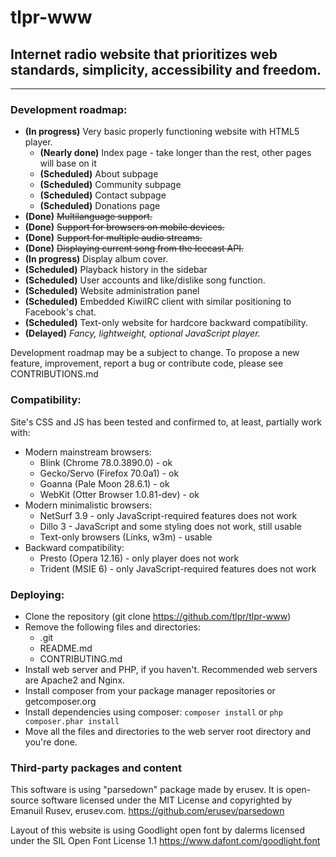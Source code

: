 # tlpr-www
## Internet radio website that prioritizes web standards, simplicity, accessibility and freedom.
---
### Development roadmap:
+ **(In progress)** Very basic properly functioning website with HTML5 player.
	- **(Nearly done)** Index page - take longer than the rest, other pages will base on it
	- **(Scheduled)** About subpage
	- **(Scheduled)** Community subpage
	- **(Scheduled)** Contact subpage
	- **(Scheduled)** Donations page
+ **(Done)** ~~Multilanguage support.~~
+ **(Done)** ~~Support for browsers on mobile devices.~~
+ **(Done)** ~~Support for multiple audio streams.~~
+ **(Done)** ~~Displaying current song from the Icecast API.~~
+ **(In progress)** Display album cover.
+ **(Scheduled)** Playback history in the sidebar
+ **(Scheduled)** User accounts and like/dislike song function.
+ **(Scheduled)** Website administration panel
+ **(Scheduled)** Embedded KiwiIRC client with similar positioning to Facebook's chat.
+ **(Scheduled)** Text-only website for hardcore backward compatibility.
+ **(Delayed)** *Fancy, lightweight, optional JavaScript player.*

Development roadmap may be a subject to change.
To propose a new feature, improvement, report a bug or contribute code, please see CONTRIBUTIONS.md

### Compatibility:
Site's CSS and JS has been tested and confirmed to, at least, partially work with:
- Modern mainstream browsers:
	- Blink (Chrome 78.0.3890.0) - ok
	- Gecko/Servo (Firefox 70.0a1) - ok
	- Goanna (Pale Moon 28.6.1) - ok
	- WebKit (Otter Browser 1.0.81-dev) - ok
- Modern minimalistic browsers:
	- NetSurf 3.9 - only JavaScript-required features does not work
	- Dillo 3 - JavaScript and some styling does not work, still usable
	- Text-only browsers (Links, w3m) - usable
- Backward compatibility:
	- Presto (Opera 12.16) - only player does not work
	- Trident (MSIE 6) - only JavaScript-required features does not work

### Deploying:
- Clone the repository (git clone https://github.com/tlpr/tlpr-www)
- Remove the following files and directories:
	* .git
	* README.md
	* CONTRIBUTING.md
- Install web server and PHP, if you haven't. Recommended web servers are Apache2 and Nginx.
- Install composer from your package manager repositories or getcomposer.org
- Install dependencies using composer: ``composer install`` or ``php composer.phar install``
- Move all the files and directories to the web server root directory and you're done.

### Third-party packages and content
This software is using "parsedown" package made by erusev.
It is open-source software licensed under the MIT License
and copyrighted by Emanuil Rusev, erusev.com.
https://github.com/erusev/parsedown

Layout of this website is using Goodlight open font by dalerms
licensed under the SIL Open Font License 1.1
https://www.dafont.com/goodlight.font
